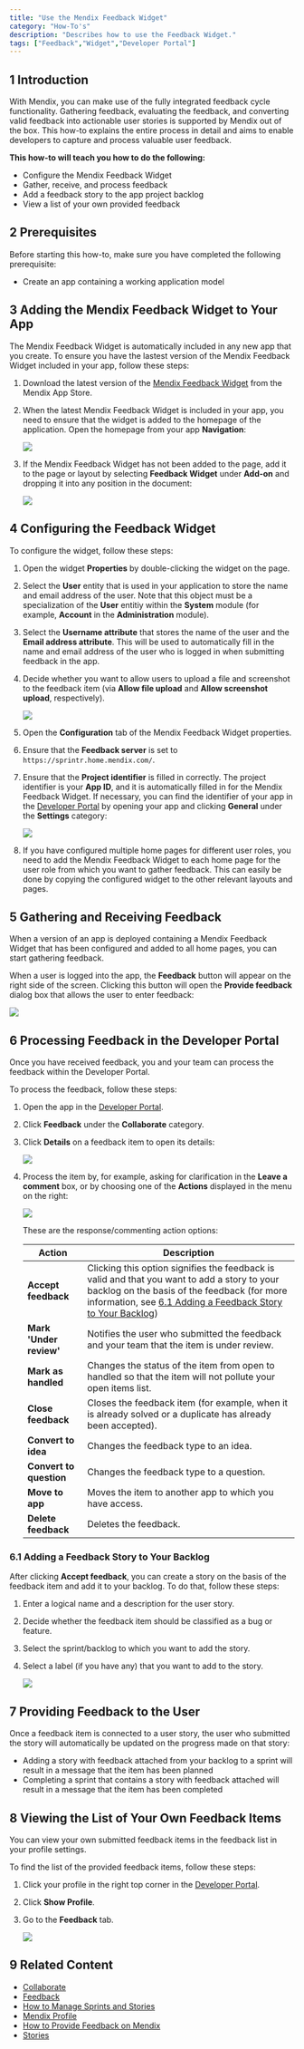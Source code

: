 ```yaml
---
title: "Use the Mendix Feedback Widget"
category: "How-To's"
description: "Describes how to use the Feedback Widget."
tags: ["Feedback","Widget","Developer Portal"]
---
```


## 1 Introduction

With Mendix, you can make use of the fully integrated feedback cycle functionality. Gathering feedback, evaluating the feedback, and converting valid feedback into actionable user stories is supported by Mendix out of the box. This how-to explains the entire process in detail and aims to enable developers to capture and process valuable user feedback.

**This how-to will teach you how to do the following:**

* Configure the Mendix Feedback Widget
* Gather, receive, and process feedback
* Add a feedback story to the app project backlog
* View a list of your own provided feedback

## 2 Prerequisites

Before starting this how-to, make sure you have completed the following prerequisite:

* Create an app containing a working application model

## 3 Adding the Mendix Feedback Widget to Your App

The Mendix Feedback Widget is automatically included in any new app that you create. To ensure you have the lastest version of the Mendix Feedback Widget included in your app, follow these steps:

1. Download the latest version of the [Mendix Feedback Widget](https://appstore.home.mendix.com/link/app/199/Mendix/Mendix-Feedback-Widget) from the Mendix App Store.
2. When the latest Mendix Feedback Widget is included in your app, you need to ensure that the widget is added to the homepage of the application. Open the homepage from your app **Navigation**:

    ![](attachments/collaborate/18580455.png)

3. If the Mendix Feedback Widget has not been added to the page, add it to the page or layout by selecting **Feedback Widget** under **Add-on** and dropping it into any position in the document:

    ![](attachments/collaborate/18580453.png)

## 4 Configuring the Feedback Widget

To configure the widget, follow these steps:

1. Open the widget **Properties** by double-clicking the widget on the page. 
2. Select the **User** entity that is used in your application to store the name and email address of the user. Note that this object must be a specialization of the **User** entitiy within the **System** module (for example, **Account** in the **Administration** module).
3. Select the **Username attribute** that stores the name of the user and the **Email address attribute**. This will be used to automatically fill in the name and email address of the user who is logged in when submitting feedback in the app.
4. Decide whether you want to allow users to upload a file and screenshot to the feedback item (via **Allow file upload** and **Allow screenshot upload**, respectively). 

    ![](attachments/collaborate/18580452.png)

5. Open the **Configuration** tab of the Mendix Feedback Widget properties.
6. Ensure that the **Feedback server** is set to `https://sprintr.home.mendix.com/`.
7. Ensure that the **Project identifier** is filled in correctly. The project identifier is your **App ID**, and it is automatically filled in for the Mendix Feedback Widget. If necessary, you can find the identifier of your app in the [Developer Portal](http://home.mendix.com) by opening your app and clicking **General** under the **Settings** category:

    ![](attachments/collaborate/generalsettings.jpg)

8. If you have configured multiple home pages for different user roles, you need to add the Mendix Feedback Widget to each home page for the user role from which you want to gather feedback. This can easily be done by copying the configured widget to the other relevant layouts and pages.

## 5 Gathering and Receiving Feedback

When a version of an app is deployed containing a Mendix Feedback Widget that has been configured and added to all home pages, you can start gathering feedback. 

When a user is logged into the app, the **Feedback** button will appear on the right side of the screen. Clicking this button will open the **Provide feedback** dialog box that allows the user to enter feedback:

![](attachments/collaborate/18580450.png)

## 6 Processing Feedback in the Developer Portal

Once you have received feedback, you and your team can process the feedback within the Developer Portal.

To process the feedback, follow these steps:

1. Open the app in the [Developer Portal](http://home.mendix.com).
2. Click **Feedback** under the **Collaborate** category.
3.  Click **Details** on a feedback item to open its details:

    ![](attachments/collaborate/feedbacklist.jpg)

4. Process the item by, for example, asking for clarification in the **Leave a comment** box, or by choosing one of the **Actions** displayed in the menu on the right:

    ![](attachments/collaborate/feedbackdetails.jpg)

    These are the response/commenting action options:

    Action | Description
    | --- | --- |
    **Accept feedback** | Clicking this option signifies the feedback is valid and that you want to add a story to your backlog on the basis of the feedback (for more information, see [6.1 Adding a Feedback Story to Your Backlog](#6.1))
    **Mark 'Under review'** | Notifies the user who submitted the feedback and your team that the item is under review.
    **Mark as handled** | Changes the status of the item from open to handled so that the item will not pollute your open items list.
    **Close feedback** | Closes the feedback item (for example, when it is already solved or a duplicate has already been accepted).
    **Convert to idea** | Changes the feedback type to an idea.
    **Convert to question** | Changes the feedback type to a question.
    **Move to app** | Moves the item to another app to which you have access.
    **Delete feedback** | Deletes the feedback.

### 6.1 Adding a Feedback Story to Your Backlog<a name="6.1"></a>

After clicking **Accept feedback**, you can create a story on the basis of the feedback item and add it to your backlog. To do that, follow these steps:

1. Enter a logical name and a description for the user story.
2. Decide whether the feedback item should be classified as a bug or feature.
3. Select the sprint/backlog to which you want to add the story.
4. Select a label (if you have any) that you want to add to the story.

    ![](attachments/collaborate/acceptfeedback.jpg)

## 7 Providing Feedback to the User

Once a feedback item is connected to a user story, the user who submitted the story will automatically be updated on the progress made on that story:

* Adding a story with feedback attached from your backlog to a sprint will result in a message that the item has been planned
* Completing a sprint that contains a story with feedback attached will result in a message that the item has been completed

## 8 Viewing the List of Your Own Feedback Items

You can view your own submitted feedback items in the feedback list in your profile settings.

To find the list of the provided feedback items, follow these steps:

1. Click your profile in the right top corner in the [Developer Portal](http://home.mendix.com).
2. Click **Show Profile**.
3.  Go to the **Feedback** tab.

    ![](attachments/collaborate/feedbackoverview.jpg)

## 9 Related Content

* [Collaborate](/developerportal/collaborate)
* [Feedback](/developerportal/collaborate/feedback)
* [How to Manage Sprints and Stories](managing-your-application-requirements-with-mendix)
* [Mendix Profile](/developerportal/general/mendixprofile)
* [How to Provide Feedback on Mendix](feedback-mendix)
* [Stories](/developerportal/collaborate/stories)
